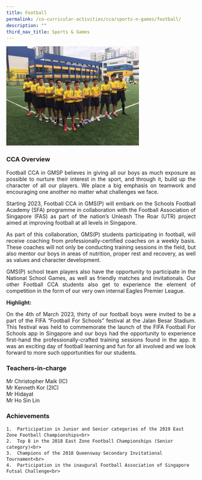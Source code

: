 ```yaml
---
title: Football
permalink: /co-curricular-activities/cca/sports-n-games/football/
description: ""
third_nav_title: Sports & Games
---
```

<img src="/images/Soccer%201.jpg" 
    style="width:70%">

### CCA Overview

<p style="text-align: justify;">Football CCA in GMSP believes in giving all our boys as much exposure as possible to nurture their interest in the sport, and through it, build up the character of all our players. We place a big emphasis on teamwork and encouraging one another no matter what challenges we face. 

<p style="text-align: justify;">Starting 2023, Football CCA in GMS(P) will embark on the Schools Football Academy (SFA) programme in collaboration with the Football Association of Singapore (FAS) as part of the nation’s Unleash The Roar (UTR) project aimed at improving football at all levels in Singapore. 

<p style="text-align: justify;">As part of this collaboration, GMS(P) students participating in football, will receive coaching from professionally-certified coaches on a weekly basis. These coaches will not only be conducting training sessions in the field, but also mentor our boys in areas of nutrition, proper rest and recovery, as well as values and character development.

<p style="text-align: justify;">GMS(P) school team players also have the opportunity to participate in the National School Games, as well as friendly matches and invitationals. Our other Football CCA students also get to experience the element of competition in the form of our very own internal Eagles Premier League. 

**Highlight:**
<p style="text-align: justify;">On the 4th of March 2023, thirty of our football boys were invited to be a part of the FIFA “Football For Schools” festival at the Jalan Besar Stadium. This festival was held to commemorate the launch of the FIFA Football For Schools app in Singapore and our boys had the opportunity to experience first-hand the professionally-crafted training sessions found in the app. It was an exciting day of football learning and fun for all involved and we look forward to more such opportunities for our students.


### Teachers-in-charge

Mr Christopher Maik (IC) <br>
Mr Kenneth Kor (2IC)  <br>
Mr Hidayat<br>
Mr Ho Sin Lin<br>

### Achievements<br>
	1.  Participation in Junior and Senior categories of the 2019 East Zone Football Championships<br>
	2.  Top 8 in the 2018 East Zone Football Championships (Senior category)<br>
	3.  Champions of the 2018 Queensway Secondary Invitational Tournament<br>
    4.  Participation in the inaugural Football Association of Singapore Futsal Challenge<br>